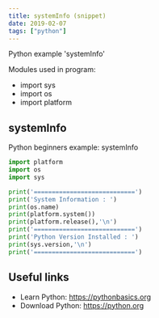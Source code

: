 ```yaml
---
title: systemInfo (snippet)
date: 2019-02-07
tags: ["python"]
---
```

Python example 'systemInfo'


Modules used in program: 
* import sys
* import os  
* import platform  

## systemInfo

Python beginners example: systemInfo

```python
import platform  
import os  
import sys

print('============================')
print('System Information : ')
print(os.name)  
print(platform.system())  
print(platform.release(),'\n')
print('============================')
print('Python Version Installed : ')
print(sys.version,'\n')
print('============================')


```

## Useful links

- Learn Python: https://pythonbasics.org
- Download Python: https://python.org
